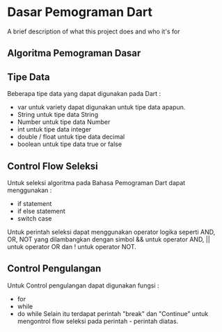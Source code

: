 
# Dasar Pemograman Dart

A brief description of what this project does and who it's for


## Algoritma Pemograman Dasar



## Tipe Data

Beberapa tipe data yang dapat digunakan pada Dart : 
- var untuk variety dapat digunakan untuk tipe data apapun.
- String untuk tipe data String
- Number untuk tipe data Number
- int untuk tipe data integer
- double / float untuk tipe data decimal
- boolean untuk tipe data true or false



## Control Flow Seleksi 
Untuk seleksi algoritma pada Bahasa Pemograman Dart dapat menggunakan :
- if statement
- if else statement
- switch case

Untuk perintah seleksi dapat menggunakan operator logika seperti AND, OR, NOT yang dilambangkan dengan simbol && untuk operator AND, || untuk operator OR dan ! untuk operator NOT.


## Control Pengulangan
Untuk Control pengulangan dapat digunakan fungsi : 
- for 
- while
- do while
Selain itu terdapat perintah "break" dan "Continue" untuk mengontrol flow seleksi pada perintah - perintah diatas.
